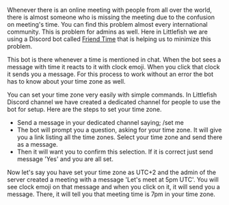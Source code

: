 Whenever there is an online meeting with people from all over the world, there is almost someone who is missing the meeting due to the confusion on meeting's time. You can find this problem almost every international community. This is problem for admins as well. Here in Littlefish we are using a Discord bot called [Friend Time](https://discord.com/oauth2/authorize?client_id=471091072546766849&scope=bot%20applications.commands&permissions=85056) that is helping us to minimize this problem.

This bot is there whenever a time is mentioned in chat. When the bot sees a message with time it reacts to it with clock emoji. When you click that clock it sends you a message. For this process to work without an error the bot has to know about your time zone as well. 

You can set your time zone very easily with simple commands. In Littlefish Discord channel we have created a dedicated channel for people to use the bot for setup. Here are the steps to set your time zone.
- Send a message in your dedicated channel saying; /set me
- The bot will prompt you a question, asking for your time zone. It will give you a link listing all the time zones. Select your time zone and send there as a message.
- Then it will want you to confirm this selection. If it is correct just send message 'Yes' and you are all set.

Now let's say you have set your time zone as UTC+2 and the admin of the server created a meeting with a message 'Let's meet at 5pm UTC'. You will see clock emoji on that message and when you click on it, it will send you a message. There, it will tell you that meeting time is 7pm in your time zone.